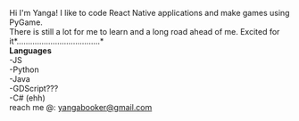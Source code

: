 Hi I'm Yanga! I like to code React Native applications and make games using PyGame.
 <br> 
There is still a lot for me to learn and a long road ahead of me. Excited for it*.....................................*
 <br> 
**Languages**
 <br> 
-JS
 <br> 
-Python
 <br> 
-Java
 <br> 
-GDScript???
 <br> 
-C# (ehh)
 <br> 
reach me @: yangabooker@gmail.com

<!---
YangaB7/YangaB7 is a ✨ special ✨ repository because its `README.md` (this file) appears on your GitHub profile.
You can click the Preview link to take a look at your changes.
--->
